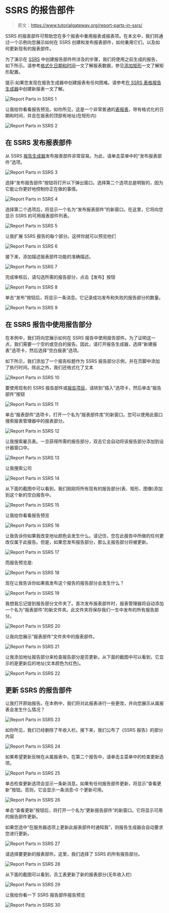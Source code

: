 # SSRS 的报告部件

> 原文：<https://www.tutorialgateway.org/report-parts-in-ssrs/>

SSRS 的报表部件可帮助您在多个报表中重用报表或报表项。在本文中，我们将通过一个示例向您展示如何在 SSRS 创建和发布报表部件，如何重用它们，以及如何更新现有的报表部件。

为了演示在 [SSRS](https://www.tutorialgateway.org/ssrs/) 中创建报告部件所涉及的步骤，我们将使用之前生成的报告，如下所示。请参考[格式化日期和时间](https://www.tutorialgateway.org/format-date-and-time-in-ssrs-report/)一文了解报表数据，参见[添加矩形](https://www.tutorialgateway.org/add-rectangle-to-ssrs-report/)一文了解矩形配置。

提示:如果您发现在报告生成器中创建报表有任何困难。请参考[在 SSRS 表格报告生成器](https://www.tutorialgateway.org/create-new-report-in-ssrs-report-builder/)中创建新报表一文了解。

![Report Parts in SSRS 1](img/8b4a9d47cfc5176312803995d9942cd5.png)

让我给你看看报告预览。如你所见，这是一个非常普通的[表报表](https://www.tutorialgateway.org/ssrs-table-report/)，带有格式化的日期和时间，并且在报表的顶部有地址(在矩形内)

![Report Parts in SSRS 2](img/d082c74ac3a51959ca5f45b2534fbb8a.png)

## 在 SSRS 发布报表部件

从 SSRS [报告生成器](https://www.tutorialgateway.org/install-ssrs-report-builder/)发布报表部件非常容易。为此，请单击菜单中的“发布报表部件”选项。

![Report Parts in SSRS 3](img/4a42c8a8fd8852b4428731b69ef3e3d7.png)

选择“发布报告部件”按钮将打开以下弹出窗口。选择第二个选项总是明智的，因为它能让你更好地控制你正在做的事情。

![Report Parts in SSRS 4](img/f83bb744f44caced20d09b4337d48200.png)

选择第二个选项后，将显示一个名为“发布报表部件”的新窗口。在这里，它将向您显示 SSRS 的可用报表部件列表。

![Report Parts in SSRS 5](img/2c4029db8ebf1435a6cfdefa1de67799.png)

让我扩展 SSRS 报告的每个部分。这样你就可以预览他们

![Report Parts in SSRS 6](img/b8d331c6078fc08077c708e75fa777f0.png)

接下来，添加描述报表部件功能的准确描述。

![Report Parts in SSRS 7](img/925e361181bd7a0a1df71f695b0aa9e9.png)

完成审核后，请勾选所需的报告部分，点击【发布】按钮

![Report Parts in SSRS 8](img/0ef1bf6e9b3a968a3884364a4f40dd70.png)

单击“发布”按钮后，将显示一条消息。它记录成功发布和失败的报告部分的数量。

![Report Parts in SSRS 9](img/441fbca14e99e154138b3bcddc9882e5.png)

## 在 SSRS 报告中使用报告部分

在本例中，我们将向您展示如何在 SSRS 报告中使用报告部件。为了证明这一点，我们需要一个空的或空白的报告。因此，请打开报告生成器，选择“新建报表”选项卡，然后选择“空白报表”选项。

如下所示，我们添加了一个报告标题作为 SSRS 报告部分示例，并在页脚中添加了执行时间。除此之外，我们还格式化了文本

![Report Parts in SSRS 10](img/5ca25e9edf548963c4b2012e673def18.png)

要使用现有的 SSRS 报告部件或[报告项目](https://www.tutorialgateway.org/ssrs-report-items/)，请转到“插入”选项卡，然后单击“报告部件”按钮

![Report Parts in SSRS 11](img/7e17940cee419eb09de9079e1d765a87.png)

单击“报表部件”选项卡，打开一个名为“报表部件库”的新窗口。您可以使用此窗口搜索报表管理器中的报表部分。

![Report Parts in SSRS 12](img/b7b3144602d8039d9a74b3ec58ae5d49.png)

让我搜索雇员表。一旦获得所需的报告部分，双击它会自动将该报告部分添加到设计器窗口中。

![Report Parts in SSRS 13](img/f02cb480862faa3f8565ed8e3b32f563.png)

让我搜索公司

![Report Parts in SSRS 14](img/60af096919e583e1b58ee1c1107b084e.png)

从下面的截图中可以看到，我们刚刚将所有现有的报告部分(表、矩形、图像)添加到这个新的空白报告中。

![Report Parts in SSRS 15](img/6549c42630c09a89ed8d554a2ea7d3c3.png)

让我给你看看报告预览

![Report Parts in SSRS 16](img/b5b34ee8ad175dd227728b7506c8cd22.png)

让我告诉你如果我改变地址颜色会发生什么。请记住，您在此报告中所做的任何更改仅属于此报告。但是，如果您发布报告部分，那么主报告部分将被更新。

![Report Parts in SSRS 17](img/751dada73f3a257bd366f9abb2eb6f93.png)

而报告预览是:

![Report Parts in SSRS 18](img/afe3b6308a875e1aba43226063fb7edb.png)

现在让我告诉你如果我发布这个报告的报告部分会发生什么？

![Report Parts in SSRS 19](img/b42939eb468922365b51895a7fdff353.png)

我想我忘记提到报告部分文件夹了。首次发布报表部件时，报表管理器将自动添加一个名为“报表部件”的新文件夹。此文件夹将保存我们一生中发布的所有报告部分。

![Report Parts in SSRS 20](img/74615c6b94411ad8809d6ccb8bec47a1.png)

让我向您展示“报表部件”文件夹中的报表部件。

![Report Parts in SSRS 21](img/cef28d021f40fb4952097b93b415bae2.png)

让我添加地址报告部分来检查报告部分是否更新。从下面的截图中可以看到，它显示的是更新后的地址(文本颜色为红色)。

![Report Parts in SSRS 22](img/ab586ef83933586266c7032e43c91df5.png)

## 更新 SSRS 的报告部件

让我打开原始报告。在本例中，我们将对此报表进行一些更改，并向您展示从属报表会发生什么情况？

![Report Parts in SSRS 23](img/6e1c16ab84e37d0a5b0fb5f66b0281e0.png)

如你所见，我们已经删除了年收入栏。接下来，我们公布了《SSRS 报告》的部分内容

![Report Parts in SSRS 24](img/4317b35d98cd32a171f3397703a42c66.png)

如果希望更新反映在从属报表中。在第二个报告中，请单击主菜单中的检查更新选项。

![Report Parts in SSRS 25](img/0a7b99eaf3e6af18b63861709ad6e7b5.png)

单击检查更新选项会显示一条新消息。如果有任何报告部件更新，将显示“查看更新”按钮。否则，它会显示一条消息–0 个更新可用。

![Report Parts in SSRS 26](img/95e63e909a5c4ecf7bf35cfb82eca8c0.png)

单击“查看更新”按钮后，将打开一个名为“更新报告部件”的新窗口。它将显示可用的报告部件更新。

如果您选中“在服务器选项上更新此报表部件时通知我”，则报告生成器会自动要求您进行更新。

![Report Parts in SSRS 27](img/9dd2f01016b85cbf39eb53a2d10b7e8f.png)

请选择要更新的报表部件。这里，我们选择了 SSRS 的所有报告部分。

![Report Parts in SSRS 28](img/bb092702cd5c76e80bd1ba82f243b5ec.png)

从下面的截图可以看到，员工表更新了新的报表部分(无年收入栏)

![Report Parts in SSRS 29](img/2c78f1846b1a40fb0d423488be87e06b.png)

让我给你看一下 SSRS 报告部件报告预览

![Report Parts in SSRS 30](img/e9d5b0ceef2ab6b9a1af5785025f134b.png)